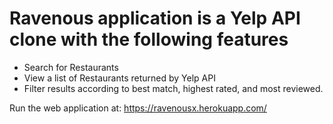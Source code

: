 # Ravenous application is a Yelp API clone with the following features

- Search for Restaurants
- View a list of Restaurants returned by Yelp API
- Filter results according to best match, highest rated, and most reviewed.

Run the web application at:
https://ravenousx.herokuapp.com/
